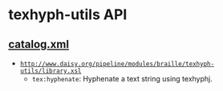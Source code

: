# texhyph-utils API

## <a href="resources/META-INF/catalog.xml" class="source">catalog.xml</a>

- <a href="resources/xml/library.xsl" class="apidoc">`http://www.daisy.org/pipeline/modules/braille/texhyph-utils/library.xsl`</a>
  - `tex:hyphenate`: Hyphenate a text string using texhyphj.


<link rev="dp2:doc" href="./"/>
<link rel="rdf:type" href="http://www.daisy.org/ns/pipeline/apidoc"/>
